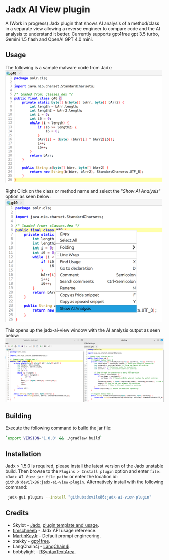 # Jadx AI View plugin
A (Work in progress) Jadx plugin that shows AI analysis of a method/class in a separate view allowing a reverse engineer to compare code and the AI analysis to understand it better. Currently supports gpt4free gpt 3.5 turbo, Gemini 1.5 flash and OpenAI GPT 4.0 mini.

## Usage
The following is a sample malware code from Jadx:<br/>
<img src="./screenshots/original.png" width="500">

Right Click on the class or method name and select the "*Show AI Analysis*" option as seen below:<br/>
<img src="./screenshots/selectOption.png" width="500">

This opens up the jadx-ai-view window with the AI analysis output as seen below:<br/>
<img src="./screenshots/ai-view.png" width="1000">

## Building
Execute the following command to build the jar file:
```bash
`export VERSION='1.0.0' && ./gradlew build`
```
## Installation
Jadx > 1.5.0 is required, please install the latest version of the Jadx unstable build. Then browse to the `Plugins > Install plugin` option and enter `file:<Jadx AI View jar file path>` or enter the location id: `github:devilx86:jadx-ai-view-plugin`. Alternatively install with the following command:
```bash
 jadx-gui plugins --install "github:devilx86:jadx-ai-view-plugin"
```

## Credits
- Skylot - [Jadx](https://github.com/skylot/jadx), [plugin template and usage](https://github.com/skylot/jadx/wiki/Jadx-plugins-guide).
- [timschneeb](https://github.com/timschneeb/jadx-type-diagram-plugin) - Jadx API usage reference.
- [MartinKayJr](https://github.com/skylot/jadx/issues/1884#issue-1727047157) - Default prompt engineering.
- xtekky - [gpt4free](https://github.com/xtekky/gpt4free).
- LangChain4j - [LangChain4j](https://github.com/langchain4j/langchain4j/).
- bobbylight - [RSyntaxTextArea](https://github.com/bobbylight/RSyntaxTextArea).
